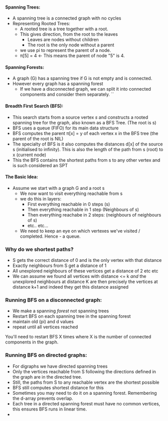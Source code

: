 #### Spanning Trees: 
- A spanning tree is a connected graph with no cycles
- Representing Rooted Trees:
	- A rooted tree is a tree together with a root.
	- This gives direction, from the root to the leaves
		- Leaves are nodes without children
		- The root is the only node without a parent
	- we use pi to represent the parent of a node.
	- π[5] = 4 <- This means the parent of node "5" is 4.

#### Spanning Forests:
- A graph (G) has a spanning tree if G is not empty and is connected.
- However every graph has a spanning forest
	- If we have a disconnected graph, we can split it into connected components and consider them separately.
``
#### Breadth First Search (BFS):
- This search starts from a source vertex *s* and constructs a rooted spanning tree for the graph, also known as a BFS Tree. (The root is s)
- BFS uses a queue (FIFO) for its main data structure
- BFS computes the parent π[x] = y of each vertex x in the BFS tree (the parent of the root is NIL)
- The specialty of BFS is it also computes the distances d[x] of the source s (initialised to infinity). This is also the length of the path from s (root) to x (current node)
- This the BFS contains the shortest paths from s to any other vertex and is such considered an SPT

#### The Basic Idea:
- Assume we start with a graph G and a root s
	- We now want to visit everything reachable from s
	- we do this in layers:
		- First everything reachable in 0 steps (s)
		- Then everything reachable in 1 step (Neighbours of s)
		- Then everything reachabe in 2 steps: (neighbours of neighbours of s)
		- etc.. etc...
	- We need to keep an eye on which vertexes we've visited / completed. Hence - a queue.

### Why do we shortest paths? 
- S gets the correct distance of 0 and is the only vertex with that distance
- Exactly neighbours from S get a distance of 1
- All unexplored neighbours of these vertices get a distance of 2 etc etc 
- We can assume we found all vertices with distance <= k *and* the unexplored neighbours at distance K  are then precisely the vertices at distance k+1 and indeed they get this distance assigned


### Running BFS on a disconnected graph:
- We make a spanning *forest* not spanning trees
- Restart BFS on each spanning tree in the spanning forest
- maintain old (pi) and d values
- repeat until all vertices reached

You'll need to restart BFS X times where X is the number of connected components in the graph.


### Running BFS on directed graphs:
- For digraphs we have directed spanning trees
- Only the vertices reachable from S following the directions defined in the graph are in the directed tree.
- Still, the paths from S to any reachable vertex are the shortest possible
- BFS still computes shortest distance for this
- Sometimes you may need to do it on a spanning forest. Remembering the d-array prevents overlap.
- Each tree in a directed spanning forest must have no common vertices, this ensures BFS runs in linear time.
- 